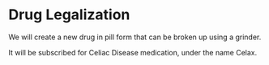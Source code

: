 # Drug Legalization

We will create a new drug in pill form that can be broken up using a grinder.

It will be subscribed for Celiac Disease medication, under the name Celax.
